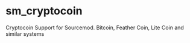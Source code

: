 sm_cryptocoin
=============

Cryptocoin Support for Sourcemod.  Bitcoin, Feather Coin, Lite Coin and similar systems
